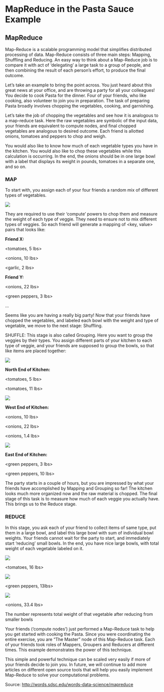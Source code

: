 # MapReduce in the Pasta Sauce Example

## MapReduce

Map-Reduce is a scalable programming model that simplifies distributed processing of data. Map-Reduce consists of three main steps: Mapping, Shuffling and Reducing. An easy way to think about a Map-Reduce job is to compare it with act of ‘delegating’ a large task to a group of people, and then combining the result of each person’s effort, to produce the final outcome.

Let’s take an example to bring the point across. You just heard about this great news at your office, and are throwing a party for all your colleagues! You decide to cook Pasta for the dinner. Four of your friends, who like cooking, also volunteer to join you in preparation. The task of preparing Pasta broadly involves chopping the vegetables, cooking, and garnishing.

Let’s take the job of chopping the vegetables and see how it is analogous to a map-reduce task. Here the raw vegetables are symbolic of the input data, your friends are equivalent to compute nodes, and final chopped vegetables are analogous to desired outcome. Each friend is allotted onions, tomatoes and peppers to chop and weigh.

You would also like to know how much of each vegetable types you have in the kitchen. You would also like to chop these vegetables while this calculation is occurring. In the end, the onions should be in one large bowl with a label that displays its weight in pounds, tomatoes in a separate one, and so on.

### MAP

To start with, you assign each of your four friends a random mix of different types of vegetables. 

![](https://d3c33hcgiwev3.cloudfront.net/imageAssetProxy.v1/B1ePX8AwEeW0Fwog5L5nIQ_3fccd091719da2f3cbb1483a6569a8d7_mix.png?expiry=1706745600000&hmac=nHBdFeS0snUlckG0YjWEBR3M43K7zpPy16DeCbaH-k4)

They are required to use their ‘compute’ powers to chop them and measure the weight of each type of veggie. They need to ensure not to mix different types of veggies. So each friend will generate a mapping of <key, value> pairs that looks like:

**Friend X:**         

<tomatoes, 5 lbs>

<onions, 10 lbs>

<garlic, 2 lbs>

**Friend Y:**         

<onions, 22 lbs>

<green peppers, 3 lbs>

…

Seems like you are having a really big party! Now that your friends have chopped the vegetables, and labeled each bowl with the weight and type of vegetable, we move to the next stage: Shuffling.

SHUFFLE: This stage is also called Grouping. Here you want to group the veggies by their types. You assign different parts of your kitchen to each type of veggie, and your friends are supposed to group the bowls, so that like items are placed together:

![](https://d3c33hcgiwev3.cloudfront.net/imageAssetProxy.v1/W2o7c8AwEeWYyAqU4MStYQ_c4c5370b022450dc31126280db02e70c_tomato.png?expiry=1706745600000&hmac=Hs_WwwcQSEoNfj1ZPSCm40K06ETcIpUtFfmQBis2GYA)

**North End of Kitchen:**

<tomatoes, 5 lbs>

<tomatoes, 11 lbs>

![](https://d3c33hcgiwev3.cloudfront.net/imageAssetProxy.v1/SFKwksAwEeWcpBJ24z85uQ_98203f10b39000550a6af9bb7ee35e03_onion.png?expiry=1706745600000&hmac=yxF-gOwNXHSUcAOhOFp0-IGVHgGUWkbZa5wJ5gj80Qo)

**West End of Kitchen:**  

<onions, 10 lbs>

<onions, 22 lbs>

<onions, 1.4 lbs>

![](https://d3c33hcgiwev3.cloudfront.net/imageAssetProxy.v1/qcogxsAvEeWQhhJguuWa9w_db6903659b9a1199dcbd7ae9dbf90dce_pepper.png?expiry=1706745600000&hmac=lfGR7x3dV4GRDcngQblrdvEjvPwlliCg1_5rmA4AhtY)

**East End of Kitchen:**   

<green peppers, 3 lbs>

<green peppers, 10 lbs>

The party starts in a couple of hours, but you are impressed by what your friends have accomplished by Mapping and Grouping so far! The kitchen looks much more organized now and the raw material is chopped. The final stage of this task is to measure how much of each veggie you actually have. This brings us to the Reduce stage.

### REDUCE

In this stage, you ask each of your friend to collect items of same type, put them in a large bowl, and label this large bowl with sum of individual bowl weights. Your friends cannot wait for the party to start, and immediately start ‘reducing’ small bowls. In the end, you have nice large bowls, with total weight of each vegetable labeled on it. 

![](https://d3c33hcgiwev3.cloudfront.net/imageAssetProxy.v1/07x08sAuEeWYyAqU4MStYQ_af5dd80d2bdf0f7be50c8bdbe0ef294f_chopped-tomatoes.png?expiry=1706745600000&hmac=yA7YTmHAYiqHuRG_LMXBw-NTbun3el0Fu23HAuZpH4A)		

<tomatoes, 16 lbs> 

![](https://d3c33hcgiwev3.cloudfront.net/imageAssetProxy.v1/Z43zbsAvEeW0Fwog5L5nIQ_194fb6c515ed5b195ad718effb3697da_chopped-peppers.png?expiry=1706745600000&hmac=L0R2pkpBDF6Nd1Tq3sJjB6mH7kicVXTZiMFQ6nn-ndk)

<green peppers, 13lbs> 

![](https://d3c33hcgiwev3.cloudfront.net/imageAssetProxy.v1/de3CxcAvEeWQhhJguuWa9w_9536fa86f6618155af2dbdb4d671d16d_chopped-onions.png?expiry=1706745600000&hmac=Z2epIngugAYYayXzDMMH4wJPTHjFrkOM6tC-_mcdosA)

<onions, 33.4 lbs>

The number represents total weight of that vegetable after reducing from smaller bowls

Your friends (‘compute nodes’) just performed a Map-Reduce task to help you get started with cooking the Pasta. Since you were coordinating the entire exercise, you are “The Master” node of this Map-Reduce task. Each of your friends took roles of Mappers, Groupers and Reducers at different times. This example demonstrates the power of this technique.

This simple and powerful technique can be scaled very easily if more of your friends decide to join you. In future, we will continue to add more articles on different open source tools that will help you easily implement Map-Reduce to solve your computational problems.

Source:  http://words.sdsc.edu/words-data-science/mapreduce 